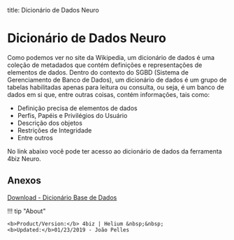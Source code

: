 title: Dicionário de Dados Neuro

# Dicionário de Dados Neuro

Como podemos ver no site da Wikipedia, um dicionário de dados é uma coleção de metadados que contém definições e representações de elementos de dados. Dentro do contexto do SGBD (Sistema de Gerenciamento de Banco de Dados), um dicionário de dados é um grupo de tabelas habilitadas apenas para leitura ou consulta, ou seja, é um banco de dados em si que, entre outras coisas, contém informações, tais como:

- Definição precisa de elementos de dados
- Perfis, Papéis e Privilégios do Usuário
- Descrição dos objetos
- Restrições de Integridade
- Entre outros

No link abaixo você pode ter acesso ao dicionário de dados da ferramenta 4biz Neuro.

## Anexos

[Download - Dicionário Base de Dados][1]

[1]:/en-us/neuro/images/database-dictionary.rtf  

!!! tip "About"

    <b>Product/Version:</b> 4biz | Helium &nbsp;&nbsp;
    <b>Updated:</b>01/23/2019 - João Pelles  
